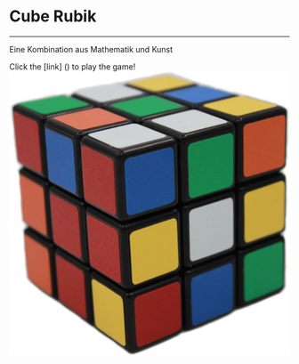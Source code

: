 # Cube Rubik
________
Eine Kombination aus Mathematik und Kunst

Click the [link] () to play the game!
![logo](https://github.com/MilaGrishkova/Cube/raw/master/Prefab/Cube.jpg)
